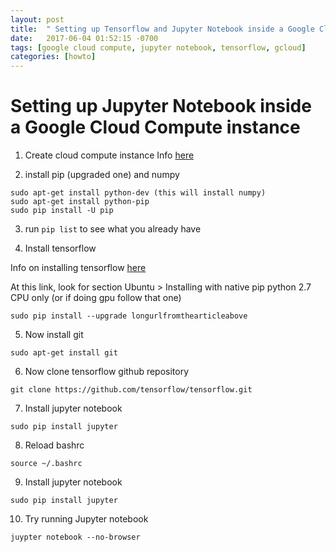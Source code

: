 ```yaml
---
layout: post
title:  " Setting up Tensorflow and Jupyter Notebook inside a Google Cloud Compute instance"
date:   2017-06-04 01:52:15 -0700
tags: [google cloud compute, jupyter notebook, tensorflow, gcloud]
categories: [howto]
---
```


# Setting up Jupyter Notebook inside a Google Cloud Compute instance

1. Create cloud compute instance
Info [here](https://publicityreform.github.io/findbyimage/create-compute-instance.html)  

2. install pip (upgraded one) and numpy

```
sudo apt-get install python-dev (this will install numpy)
sudo apt-get install python-pip
sudo pip install -U pip
```

3. run ```pip list``` to see what you already have

4. Install tensorflow

Info on installing tensorflow [here](https://www.tensorflow.org/install/)

At this link, look for section Ubuntu > Installing with native pip
python 2.7 CPU only
(or if doing gpu follow that one)

```sudo pip install --upgrade longurlfromthearticleabove```

5. Now install git

```
sudo apt-get install git
```

6. Now clone tensorflow github repository

```
git clone https://github.com/tensorflow/tensorflow.git
```

7. Install jupyter notebook

```
sudo pip install jupyter
```

8. Reload bashrc

```
source ~/.bashrc
```

9. Install jupyter notebook

```
sudo pip install jupyter
```

10. Try running Jupyter notebook

```
juypter notebook --no-browser
```
